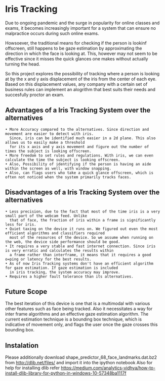# Iris Tracking

Due to ongoing pandemic and the surge in popularity for online classes and exams, it becomes increasingly important for a system that can ensure no malpractice occurs during such online exams.

Howsoever, the traditional means for checking if the person is lookinf offscreen,  still happens to be gaze estimation by approximating the direction in which the face is looking at. This, however may not seem to be effective since it misses the quick glances one makes without actually turning the head.

So this project explores the possibility of tracking where a person is looking at by the x and y axis displacement of the iris from the center of each eye. Based on this displacement values, any company with a certain set of business rules can implement an alogrithm that best suits their needs and succesfully proctor an exam.

## Advantages of a Iris Tracking System over the alternatives
    • More Accuracy compared to the alternatives. Since direction and movement are easier to detect with iris. 
      Since, iris can be identified much easier in a 2d plane. This also allows us to easily make a threshold 
      for its x axis and y axis movement and figure out the number of times the subject is looking offscreen.
    • More freedom to set rules and regulations. With iris, we can even calculate the time the subject is looking offscreen.    
    • Also, Possibility of identifying if the person is having an aide within the screen as well, with window snapping.
    • Also, can flags users who take a quick glance offscreen, which is often not noticed when the system primarily tracks faces.
    

## Disadvantages of a Iris Tracking System over the alternatives
    • Less precision, due to the fact that most of the time iris is a very small part of the webcam feed. Unlike 
      that of face, the fraction of iris within a frame is significantly less for iris.
    • Quiet taxing on the device it runs on. We figured out even the most efficient algorithms and classifiers required 
      most of the resources of the device. So we assume when running on the web, the device side performance should be good.
    • It requires a very stable and fast internet connection. Since iris is very erratic and calculates the results within 
      a frame rather than interframe, it means that it requires a good o=ping or latency for the best results.
    • As of now Iris Tracking systems don't have an efficient algorithm for gaze estimation. If gaze estimation is included 
      in iris tracking, the system accuracy may improve.
    • Requires a higher fault tolerance than its alternatives.

## Future Scope
The best iteration of this device is one that is a multimodal with various other features such as face being tracked. Also it necessitates a way for inter frame algorithms and an effective gaze estimation algorithm. The current estimation technique is a bounding box technique, which is indicative of movement only, and flags the user once the gaze crosses this bounding box.

## Instalation
Please additionally download shape_predictor_68_face_landmarks.dat.bz2 from http://dlib.net/files/ and import it into the ipython notebook
Also for help for installing dlib refer https://medium.com/analytics-vidhya/how-to-install-dlib-library-for-python-in-windows-10-57348ba1117f

